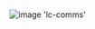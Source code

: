 <!-- leave the empty title here... the image below displays the info BUT the platform requires something here -->
###

![image 'lc-comms'](https://storage.googleapis.com/limacharlie-io/brand/logo/lc-comms.png)